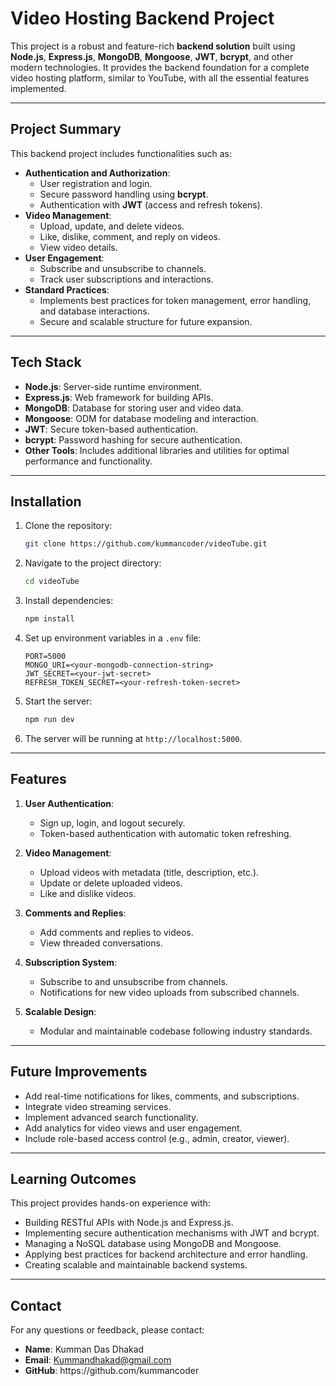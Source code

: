 # Video Hosting Backend Project

This project is a robust and feature-rich **backend solution** built using **Node.js**, **Express.js**, **MongoDB**, **Mongoose**, **JWT**, **bcrypt**, and other modern technologies. It provides the backend foundation for a complete video hosting platform, similar to YouTube, with all the essential features implemented.

---

## Project Summary

This backend project includes functionalities such as:

- **Authentication and Authorization**:
  - User registration and login.
  - Secure password handling using **bcrypt**.
  - Authentication with **JWT** (access and refresh tokens).
- **Video Management**:
  - Upload, update, and delete videos.
  - Like, dislike, comment, and reply on videos.
  - View video details.
- **User Engagement**:
  - Subscribe and unsubscribe to channels.
  - Track user subscriptions and interactions.
- **Standard Practices**:
  - Implements best practices for token management, error handling, and database interactions.
  - Secure and scalable structure for future expansion.

---

## Tech Stack

- **Node.js**: Server-side runtime environment.
- **Express.js**: Web framework for building APIs.
- **MongoDB**: Database for storing user and video data.
- **Mongoose**: ODM for database modeling and interaction.
- **JWT**: Secure token-based authentication.
- **bcrypt**: Password hashing for secure authentication.
- **Other Tools**: Includes additional libraries and utilities for optimal performance and functionality.

---

## Installation

1. Clone the repository:

   ```bash
   git clone https://github.com/kummancoder/videoTube.git
   ```

2. Navigate to the project directory:

   ```bash
   cd videoTube
   ```

3. Install dependencies:

   ```bash
   npm install
   ```

4. Set up environment variables in a `.env` file:

   ```env
   PORT=5000
   MONGO_URI=<your-mongodb-connection-string>
   JWT_SECRET=<your-jwt-secret>
   REFRESH_TOKEN_SECRET=<your-refresh-token-secret>
   ```

5. Start the server:

   ```bash
   npm run dev
   ```

6. The server will be running at `http://localhost:5000`.

---

## Features

1. **User Authentication**:

   - Sign up, login, and logout securely.
   - Token-based authentication with automatic token refreshing.

2. **Video Management**:

   - Upload videos with metadata (title, description, etc.).
   - Update or delete uploaded videos.
   - Like and dislike videos.

3. **Comments and Replies**:

   - Add comments and replies to videos.
   - View threaded conversations.

4. **Subscription System**:

   - Subscribe to and unsubscribe from channels.
   - Notifications for new video uploads from subscribed channels.

5. **Scalable Design**:

   - Modular and maintainable codebase following industry standards.

---

## Future Improvements

- Add real-time notifications for likes, comments, and subscriptions.
- Integrate video streaming services.
- Implement advanced search functionality.
- Add analytics for video views and user engagement.
- Include role-based access control (e.g., admin, creator, viewer).

---

## Learning Outcomes

This project provides hands-on experience with:

- Building RESTful APIs with Node.js and Express.js.
- Implementing secure authentication mechanisms with JWT and bcrypt.
- Managing a NoSQL database using MongoDB and Mongoose.
- Applying best practices for backend architecture and error handling.
- Creating scalable and maintainable backend systems.

---

## Contact

For any questions or feedback, please contact:

- **Name**: Kumman Das Dhakad
- **Email**: [Kummandhakad@gmail.com](mailto\:Kummandhakad@gmail.com) 
- **GitHub**: https\://github.com/kummancoder

